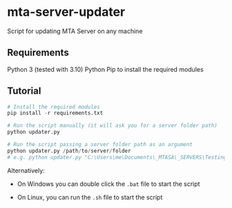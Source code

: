 # mta-server-updater

Script for updating MTA Server on any machine

## Requirements

Python 3 (tested with 3.10)
Python Pip to install the required modules

## Tutorial

```py
# Install the required modules
pip install -r requirements.txt
```

```py
# Run the script manually (it will ask you for a server folder path)
python updater.py
```

```py
# Run the script passing a server folder path as an argument
python updater.py /path/to/server/folder
# e.g. python updater.py "C:\Users\me\Documents\_MTASA\_SERVERS\Testing1\server
```

Alternatively:

- On Windows you can double click the `.bat` file to start the script

- On Linux, you can run the `.sh` file to start the script
